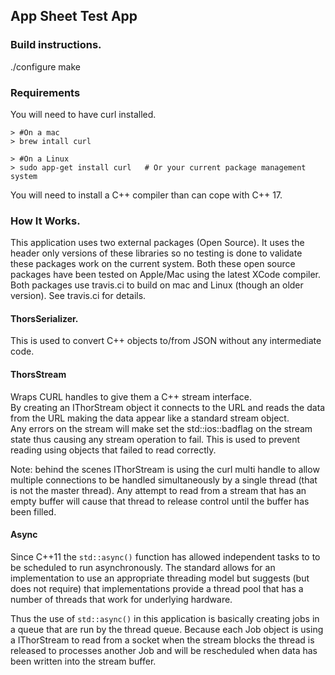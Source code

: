 
## App Sheet Test App

### Build instructions.

./configure
make

### Requirements

You will need to have curl installed.

    > #On a mac
    > brew intall curl

    > #On a Linux
    > sudo app-get install curl   # Or your current package management system


You will need to install a C++ compiler than can cope with C++ 17.


### How It Works.
This application uses two external packages (Open Source). It uses the header only versions of these libraries so no testing is done to validate these packages work on the current system. Both these open source packages have been tested on Apple/Mac using the latest XCode compiler. Both packages use travis.ci to build on mac and Linux (though an older version). See travis.ci for details.


#### ThorsSerializer.
This is used to convert C++ objects to/from JSON without any intermediate code.

#### ThorsStream
Wraps CURL handles to give them a C++ stream interface.  
By creating an IThorStream object it connects to the URL and reads the data from the URL making the data appear like a standard stream object.  
Any errors on the stream will make set the std::ios::badflag on the stream state thus causing any stream operation to fail. This is used to prevent reading using objects that failed to read correctly.

Note: behind the scenes IThorStream is using the curl multi handle to allow multiple connections to be handled simultaneously by a single thread (that is not the master thread). Any attempt to read from a stream that has an empty buffer will cause that thread to release control until the buffer has been filled.

#### Async
Since C++11 the `std::async()` function has allowed independent tasks to to be scheduled to run asynchronously. The standard allows for an implementation to use an appropriate threading model but suggests (but does not require) that implementations provide a thread pool that has a number of threads that work for underlying hardware.

Thus the use of `std::async()` in this application is basically creating jobs in a queue that are run by the thread queue. Because each Job object is using a IThorStream to read from a socket when the stream blocks the thread is released to processes another Job and will be rescheduled when data has been written into the stream buffer.

